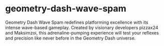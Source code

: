 # geometry-dash-wave-spam
Geometry Dash Wave Spam redefines platforming excellence with its intense wave-based gameplay. Created by visionary developers pizzax24 and Maksimzoi, this adrenaline-pumping experience will test your reflexes and precision like never before in the Geometry Dash universe.
